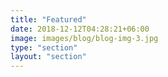 ```yaml
---
title: "Featured"
date: 2018-12-12T04:28:21+06:00
image: images/blog/blog-img-3.jpg
type: "section"
layout: "section"
---
```

